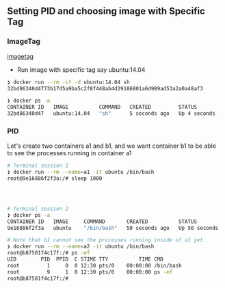 ## Setting PID and choosing image with Specific Tag

### ImageTag

[imagetag](https://docs.docker.com/engine/reference/run/#imagetag)

- Run image with specific tag say ubuntu:14.04
```bash
❯ docker run --rm -it -d ubuntu:14.04 sh
32bd86340d4773b17d5a9ba5c2f8f448ab4d29186801a6d989ad53a2a0a48af3

❯ docker ps -a                          
CONTAINER ID   IMAGE          COMMAND   CREATED         STATUS         PORTS     NAMES
32bd86340d47   ubuntu:14.04   "sh"      5 seconds ago   Up 4 seconds             practical_ishizaka
```

### PID

Let's create two containers a1 and b1, and we want container b1 to be able to see the processes running in container a1

```bash
# Terminal session 1
❯ docker run --rm --name=a1 -it ubuntu /bin/bash
root@9e16886f2f3a:/# sleep 1000




# Terminal session 2
❯ docker ps -a                              
CONTAINER ID   IMAGE     COMMAND       CREATED          STATUS          PORTS     NAMES
9e16886f2f3a   ubuntu    "/bin/bash"   50 seconds ago   Up 50 seconds             a1

# Note that b1 cannot see the processes running inside of a1 yet.
❯ docker run --rm --name=a2 -it ubuntu /bin/bash
root@b87501f4c17f:/# ps -ef
UID        PID  PPID  C STIME TTY          TIME CMD
root         1     0  0 12:30 pts/0    00:00:00 /bin/bash
root         9     1  0 12:30 pts/0    00:00:00 ps -ef
root@b87501f4c17f:/# 

```
